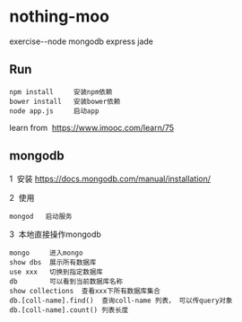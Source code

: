 # nothing-moo
exercise--node mongodb express jade

## Run
```
npm install     安装npm依赖
bower install   安装bower依赖
node app.js     启动app
```
learn from  <a href="https://www.imooc.com/learn/75" target="_blank">https://www.imooc.com/learn/75</a>

## mongodb

1  安装 <a href="https://docs.mongodb.com/manual/installation/" target="_blank">https://docs.mongodb.com/manual/installation/</a>

2  使用
```
mongod   启动服务 
```
3  本地直接操作mongodb
```
mongo     进入mongo
show dbs  展示所有数据库
use xxx   切换到指定数据库
db        可以看到当前数据库名称
show collections  查看xxx下所有数据库集合
db.[coll-name].find()  查询coll-name 列表， 可以传query对象
db.[coll-name].count() 列表长度
```

